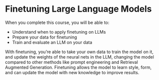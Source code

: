 # Finetuning Large Language Models

When you complete this course, you will be able to:

- Understand when to apply finetuning on LLMs
- Prepare your data for finetuning
- Train and evaluate an LLM on your data

With finetuning, you’re able to take your own data to train the model on it, and update the weights of the neural nets in the LLM, changing the model compared to other methods like prompt engineering and Retrieval Augmented Generation. Finetuning allows the model to learn style, form, and can update the model with new knowledge to improve results.